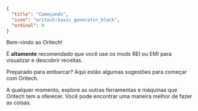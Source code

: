 ```json
{
  "title": "Começando",
  "icon": "oritech:basic_generator_block",
  "ordinal": 0
}
```

Bem-vindo ao Oritech!

É **altamente** recomendado que você use os mods REI ou EMI para visualizar e descobrir receitas.

Preparado para embarcar? Aqui estão algumas sugestões para começar com Oritech.

A qualquer momento, explore as outras ferramentas e máquinas que Oritech tem a oferecer. Você pode encontrar uma maneira melhor de fazer as coisas.
